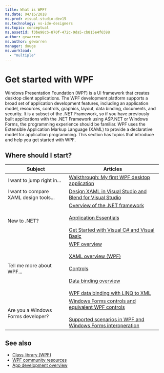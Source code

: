 ```yaml
---
title: What is WPF?
ms.date: 04/16/2018
ms.prod: visual-studio-dev15
ms.technology: vs-ide-designers
ms.topic: conceptual
ms.assetid: f3be98cb-870f-472c-9da5-cb815e4f6598
author: gewarren
ms.author: gewarren
manager: douge
ms.workload:
  - "multiple"
---
```

# Get started with WPF

Windows Presentation Foundation (WPF) is a UI framework that creates desktop client applications. The WPF development platform supports a broad set of application development features, including an application model, resources, controls, graphics, layout, data binding, documents, and security. It is a subset of the .NET Framework, so if you have previously built applications with the .NET Framework using ASP.NET or Windows Forms, the programming experience should be familiar. WPF uses the Extensible Application Markup Language (XAML) to provide a declarative model for application programming. This section has topics that introduce and help you get started with WPF.

## Where should I start?

|Subject|Articles|
|-|-|
|I want to jump right in...|[Walkthrough: My first WPF desktop application](/dotnet/framework/wpf/getting-started/walkthrough-my-first-wpf-desktop-application)|
|I want to compare XAML design tools...|[Design XAML in Visual Studio and Blend for Visual Studio](../designers/designing-xaml-in-visual-studio.md)|
|New to .NET?|[Overview of the .NET framework](/dotnet/framework/get-started/overview)<br /><br /> [Application Essentials](/dotnet/standard/application-essentials)<br /><br /> [Get Started with Visual C# and Visual Basic](../ide/getting-started-with-visual-csharp-and-visual-basic.md)|
|Tell me more about WPF...|[WPF overview](../designers/introduction-to-wpf.md)<br /><br /> [XAML overview (WPF)](/dotnet/framework/wpf/advanced/xaml-overview-wpf)<br /><br /> [Controls](/dotnet/framework/wpf/controls/)<br /><br /> [Data binding overview](/dotnet/framework/wpf/data/data-binding-overview)<br /><br /> [WPF data binding with LINQ to XML](../designers/wpf-data-binding-with-linq-to-xml-overview.md)|
|Are you a Windows Forms developer?|[Windows Forms controls and equivalent WPF controls](/dotnet/framework/wpf/advanced/windows-forms-controls-and-equivalent-wpf-controls)<br /><br /> [Supported scenarios in WPF and Windows Forms interoperation](/dotnet/framework/wpf/advanced/wpf-and-windows-forms-interoperation)|

## See also

- [Class library (WPF)](/dotnet/framework/wpf/class-library-wpf)
- [WPF community resources](/dotnet/framework/wpf/getting-started/community-feedback)
- [App development overview](/dotnet/framework/wpf/app-development/index)
